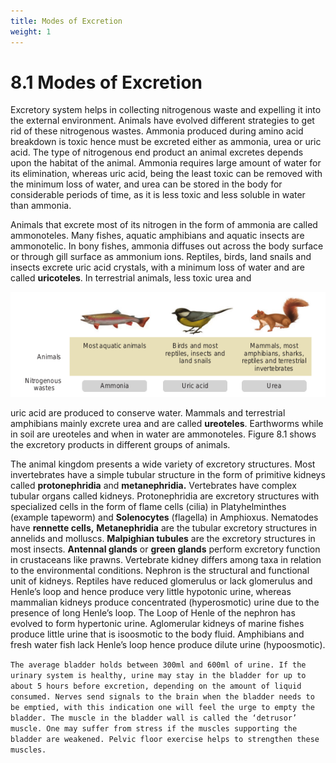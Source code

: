 ```yaml
---
title: Modes of Excretion
weight: 1
---
```


# 8.1 Modes of Excretion
Excretory system helps in collecting nitrogenous waste and expelling it into the external environment. Animals have evolved different strategies to get rid of these nitrogenous wastes. Ammonia produced during amino acid breakdown is toxic hence must be excreted either as ammonia, urea or uric acid. The type of nitrogenous end product an animal excretes depends upon the habitat of the animal. Ammonia requires large amount of water for its elimination, whereas uric acid, being the least toxic can be removed with the minimum loss of water, and urea can be stored in the body for considerable periods of time, as it is less toxic and less soluble in water than ammonia.

Animals that excrete most of its nitrogen in the form of ammonia are called ammonoteles. Many fishes, aquatic amphibians and aquatic insects are ammonotelic. In bony fishes, ammonia diffuses out across the body surface or through gill surface as ammonium ions. Reptiles, birds, land snails and insects excrete uric acid crystals, with a minimum loss of water and are called **uricoteles**. In terrestrial animals, less toxic urea and

![Excretory products in different groups of animals.](/content.en/excretion/8.1.png)

uric acid are produced to conserve water. Mammals and terrestrial amphibians mainly excrete urea and are called **ureoteles**. Earthworms while in soil are ureoteles and when in water are ammonoteles. Figure 8.1 shows the excretory products in different groups of animals.

The animal kingdom presents a wide variety of excretory structures. Most invertebrates have a simple tubular structure in the form of primitive kidneys called **protonephridia** and **metanephridia.** Vertebrates have complex tubular organs called kidneys. Protonephridia are excretory structures with specialized cells in the form of flame cells (cilia) in Platyhelminthes (example tapeworm) and **Solenocytes** (flagella) in Amphioxus. Nematodes have **rennette cells,** **Metanephridia** are the tubular excretory structures in annelids and molluscs. **Malpighian tubules** are the excretory structures in most insects. **Antennal glands** or **green glands** perform excretory function in crustaceans like prawns. Vertebrate kidney differs among taxa in relation to the environmental conditions. Nephron is the structural and functional unit of kidneys. Reptiles have reduced glomerulus or lack glomerulus and Henle’s loop and hence produce very little hypotonic urine, whereas mammalian kidneys produce concentrated (hyperosmotic) urine due to the presence of long Henle’s loop. The Loop of Henle of the nephron has evolved to form hypertonic urine. Aglomerular kidneys of marine fishes produce little urine that is isoosmotic to the body fluid. Amphibians and fresh water fish lack Henle’s loop hence produce dilute urine (hypoosmotic).

```The average bladder holds between 300ml and 600ml of urine. If the urinary system is healthy, urine may stay in the bladder for up to about 5 hours before excretion, depending on the amount of liquid consumed. Nerves send signals to the brain when the bladder needs to be emptied, with this indication one will feel the urge to empty the bladder. The muscle in the bladder wall is called the ‘detrusor’ muscle. One may suffer from stress if the muscles supporting the bladder are weakened. Pelvic floor exercise helps to strengthen these muscles.```
